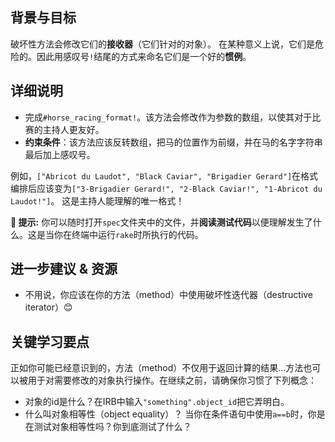 ## 背景与目标

破坏性方法会修改它们的**接收器**（它们针对的对象）。
在某种意义上说，它们是危险的。因此用感叹号`!`结尾的方式来命名它们是一个好的**惯例**。

## 详细说明

- 完成`#horse_racing_format!`。该方法会修改作为参数的数组，以使其对于比赛的主持人更友好。
- **约束条件**：该方法应该反转数组，把马的位置作为前缀，并在马的名字字符串最后加上感叹号。

例如，`["Abricot du Laudot", "Black Caviar", "Brigadier Gerard"]`在格式编排后应该变为`["3-Brigadier Gerard!", "2-Black Caviar!", "1-Abricot du Laudot!"]`。
这是主持人能理解的唯一格式！

**🤔 提示:** 你可以随时打开`spec`文件夹中的文件，并**阅读测试代码**以便理解发生了什么。这是当你在终端中运行`rake`时所执行的代码。

## 进一步建议 & 资源

- 不用说，你应该在你的方法（method）中使用破坏性迭代器（destructive iterator）😊

## 关键学习要点

正如你可能已经意识到的，方法（method）不仅用于返回计算的结果...方法也可以被用于对需要修改的对象执行操作。在继续之前，请确保你习惯了下列概念：

- 对象的id是什么？在IRB中输入`"something".object_id`把它弄明白。
- 什么叫对象相等性（object equality）？ 当你在条件语句中使用`a==b`时，你是在测试对象相等性吗？你到底测试了什么？
